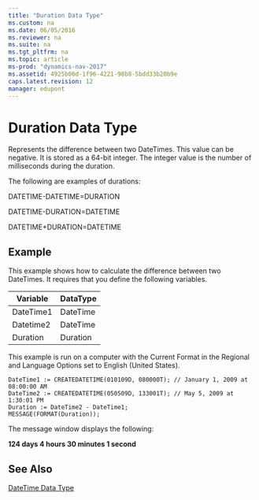 ```yaml
---
title: "Duration Data Type"
ms.custom: na
ms.date: 06/05/2016
ms.reviewer: na
ms.suite: na
ms.tgt_pltfrm: na
ms.topic: article
ms-prod: "dynamics-nav-2017"
ms.assetid: 4925b06d-1f96-4221-98b8-5bdd33b20b9e
caps.latest.revision: 12
manager: edupont
---
```

# Duration Data Type
Represents the difference between two DateTimes. This value can be negative. It is stored as a 64-bit integer. The integer value is the number of milliseconds during the duration.  
  
 The following are examples of durations:  
  
 DATETIME-DATETIME=DURATION  
  
 DATETIME-DURATION=DATETIME  
  
 DATETIME+DURATION=DATETIME  
  
## Example  
 This example shows how to calculate the difference between two DateTimes. It requires that you define the following variables.  
  
|Variable|DataType|  
|--------------|--------------|  
|DateTime1|DateTime|  
|Datetime2|DateTime|  
|Duration|Duration|  
  
 This example is run on a computer with the Current Format in the Regional and Language Options set to English \(United States\).  
  
```  
DateTime1 := CREATEDATETIME(010109D, 080000T); // January 1, 2009 at 08:00:00 AM  
DateTime2 := CREATEDATETIME(050509D, 133001T); // May 5, 2009 at 1:30:01 PM  
Duration := DateTime2 - DateTime1;  
MESSAGE(FORMAT(Duration));  
```  
  
 The message window displays the following:  
  
 **124 days 4 hours 30 minutes 1 second**  
  
## See Also  
 [DateTime Data Type](DateTime-Data-Type.md)